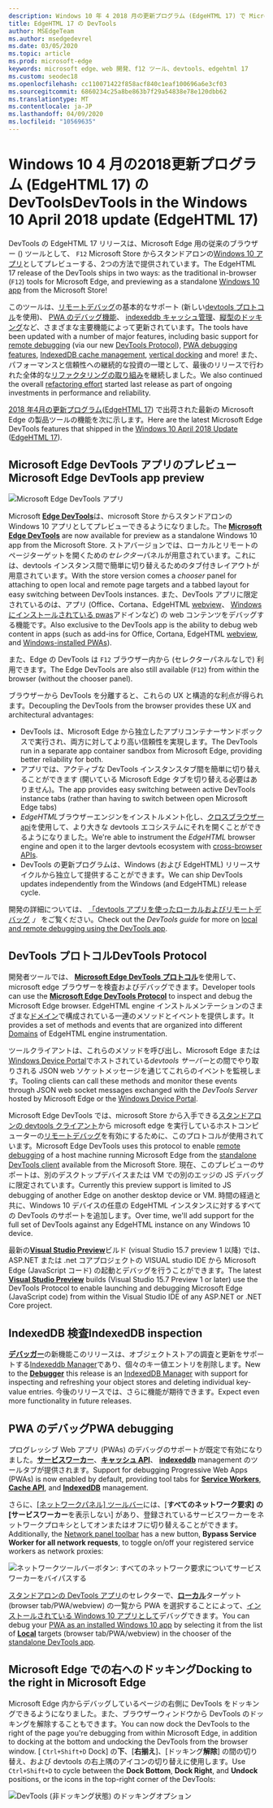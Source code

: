 ```yaml
---
description: Windows 10 年 4 2018 月の更新プログラム (EdgeHTML 17) で Microsoft Edge DevTools に追加された機能
title: EdgeHTML 17 の DevTools
author: MSEdgeTeam
ms.author: msedgedevrel
ms.date: 03/05/2020
ms.topic: article
ms.prod: microsoft-edge
keywords: microsoft edge、web 開発、f12 ツール、devtools、edgehtml 17
ms.custom: seodec18
ms.openlocfilehash: cc110071422f858acf840c1eaf100696a6e3cf03
ms.sourcegitcommit: 6860234c25a8be863b7f29a54838e78e120dbb62
ms.translationtype: MT
ms.contentlocale: ja-JP
ms.lasthandoff: 04/09/2020
ms.locfileid: "10569635"
---
```

# <span data-ttu-id="4160e-104">Windows 10 4 月の2018更新プログラム (EdgeHTML 17) の DevTools</span><span class="sxs-lookup"><span data-stu-id="4160e-104">DevTools in the Windows 10 April 2018 update (EdgeHTML 17)</span></span>

<span data-ttu-id="4160e-105">DevTools の EdgeHTML 17 リリースは、Microsoft Edge 用の従来のブラウザー () ツールとして、 `F12` Microsoft Store からスタンドアロンの[Windows 10 アプリ](#microsoft-edge-devtools-app-preview)としてプレビューする、2つの方法で提供されています。</span><span class="sxs-lookup"><span data-stu-id="4160e-105">The EdgeHTML 17 release of the DevTools ships in two ways: as the traditional in-browser (`F12`) tools for Microsoft Edge, and previewing as a standalone [Windows 10 app](#microsoft-edge-devtools-app-preview) from the Microsoft Store!</span></span>

<span data-ttu-id="4160e-106">このツールは、[リモートデバッグ](../../devtools-guide.md#remote-debugging)の基本的なサポート (新しい[devtools プロトコル](#devtools-protocol)を使用)、 [PWA のデバッグ機能](#pwa-debugging)、 [indexeddb キャッシュ管理](#indexeddb-inspection)、[縦型のドッキング](#docking-to-the-right-in-microsoft-edge)など、さまざまな主要機能によって更新されています。</span><span class="sxs-lookup"><span data-stu-id="4160e-106">The tools have been updated with a number of major features, including basic support for [remote debugging](../../devtools-guide.md#remote-debugging) (via our new [DevTools Protocol](#devtools-protocol)), [PWA debugging features](#pwa-debugging), [IndexedDB cache management](#indexeddb-inspection), [vertical docking](#docking-to-the-right-in-microsoft-edge) and more!</span></span> <span data-ttu-id="4160e-107">また、パフォーマンスと信頼性への継続的な投資の一環として、最後のリリースで行われた全体的な[リファクタリングの取り組み](./edgehtml-16.md)を継続しました。</span><span class="sxs-lookup"><span data-stu-id="4160e-107">We also continued the overall [refactoring effort](./edgehtml-16.md) started last release as part of ongoing investments in performance and reliability.</span></span>

<span data-ttu-id="4160e-108">[2018 年4月の更新プログラム](/windows/uwp/whats-new/windows-10-build-17134)([EdgeHTML 17](https://aka.ms/devguide_edgehtml_17)) で出荷された最新の Microsoft Edge の製品ツールの機能を次に示します。</span><span class="sxs-lookup"><span data-stu-id="4160e-108">Here are the latest Microsoft Edge DevTools features that shipped in the [Windows 10 April 2018 Update](/windows/uwp/whats-new/windows-10-build-17134) ([EdgeHTML 17](https://aka.ms/devguide_edgehtml_17)).</span></span>

## <span data-ttu-id="4160e-109">Microsoft Edge DevTools アプリのプレビュー</span><span class="sxs-lookup"><span data-stu-id="4160e-109">Microsoft Edge DevTools app preview</span></span>

![Microsoft Edge DevTools アプリ](../../devtools-protocol/media/microsoft-edge-devtools.png) 

<span data-ttu-id="4160e-111">Microsoft [**Edge DevTools**](https://www.microsoft.com/store/p/microsoft-edge-devtools-preview/9mzbfrmz0mnj?activetab=pivot%3aoverviewtab)は、microsoft Store からスタンドアロンの Windows 10 アプリとしてプレビューできるようになりました。</span><span class="sxs-lookup"><span data-stu-id="4160e-111">The [**Microsoft Edge DevTools**](https://www.microsoft.com/store/p/microsoft-edge-devtools-preview/9mzbfrmz0mnj?activetab=pivot%3aoverviewtab) are now available for preview as a standalone Windows 10 app from the Microsoft Store.</span></span> <span data-ttu-id="4160e-112">ストアバージョンでは、ローカルとリモートのページターゲットを開くための*セレクター*パネルが用意されています。これには、devtools インスタンス間で簡単に切り替えるためのタブ付きレイアウトが用意されています。</span><span class="sxs-lookup"><span data-stu-id="4160e-112">With the store version comes a *chooser* panel for attaching to open local and remote page targets and a tabbed layout for easy switching between DevTools instances.</span></span> <span data-ttu-id="4160e-113">また、DevTools アプリに限定されているのは、アプリ (Office、Cortana、EdgeHTML [webview](../../webview.md)、 [Windows にインストールされている pwas](../../progressive-web-apps-edgehtml/windows-features.md)アドインなど) の web コンテンツをデバッグする機能です。</span><span class="sxs-lookup"><span data-stu-id="4160e-113">Also exclusive to the DevTools app is the ability to debug web content in apps (such as add-ins for Office, Cortana, EdgeHTML [webview](../../webview.md), and [Windows-installed PWAs](../../progressive-web-apps-edgehtml/windows-features.md)).</span></span>

<span data-ttu-id="4160e-114">また、Edge の DevTools は `F12` ブラウザー内から (セレクターパネルなしで) 利用できます。</span><span class="sxs-lookup"><span data-stu-id="4160e-114">The Edge DevTools are also still available (`F12`) from within the browser (without the chooser panel).</span></span>

<span data-ttu-id="4160e-115">ブラウザーから DevTools を分離すると、これらの UX と構造的な利点が得られます。</span><span class="sxs-lookup"><span data-stu-id="4160e-115">Decoupling the DevTools from the browser provides these UX and architectural advantages:</span></span>

- <span data-ttu-id="4160e-116">DevTools は、Microsoft Edge から独立したアプリコンテナーサンドボックスで実行され、両方に対してより高い信頼性を実現します。</span><span class="sxs-lookup"><span data-stu-id="4160e-116">The DevTools run in a separate app container sandbox from Microsoft Edge, providing better reliability for both.</span></span>
- <span data-ttu-id="4160e-117">アプリでは、アクティブな DevTools インスタンスタブ間を簡単に切り替えることができます (開いている Microsoft Edge タブを切り替える必要はありません)。</span><span class="sxs-lookup"><span data-stu-id="4160e-117">The app provides easy switching between active DevTools instance tabs (rather than having to switch between open Microsoft Edge tabs)</span></span>
- <span data-ttu-id="4160e-118">*EdgeHTML*ブラウザーエンジンをインストルメント化し、[クロスブラウザー api](https://github.com/WICG/devtools-protocol/)を使用して、より大きな devtools エコシステムにそれを開くことができるようになりました。</span><span class="sxs-lookup"><span data-stu-id="4160e-118">We're able to instrument the *EdgeHTML* browser engine and open it to the larger devtools ecosystem with [cross-browser APIs](https://github.com/WICG/devtools-protocol/).</span></span>
- <span data-ttu-id="4160e-119">DevTools の更新プログラムは、Windows (および EdgeHTML) リリースサイクルから独立して提供することができます。</span><span class="sxs-lookup"><span data-stu-id="4160e-119">We can ship DevTools updates independently from the Windows (and EdgeHTML) release cycle.</span></span>

<span data-ttu-id="4160e-120">開発の詳細については、 [「devtools アプリを使ったローカルおよびリモートデバッグ](../../devtools-guide.md) *」* をご覧ください。</span><span class="sxs-lookup"><span data-stu-id="4160e-120">Check out the *DevTools guide* for more on [local and remote debugging using the DevTools app](../../devtools-guide.md).</span></span>

## <span data-ttu-id="4160e-121">DevTools プロトコル</span><span class="sxs-lookup"><span data-stu-id="4160e-121">DevTools Protocol</span></span>

<span data-ttu-id="4160e-122">開発者ツールでは、 [**Microsoft Edge DevTools プロトコル**](../../devtools-protocol/index.md)を使用して、microsoft edge ブラウザーを検査およびデバッグできます。</span><span class="sxs-lookup"><span data-stu-id="4160e-122">Developer tools can use the [**Microsoft Edge DevTools Protocol**](../../devtools-protocol/index.md) to inspect and debug the Microsoft Edge browser.</span></span> <span data-ttu-id="4160e-123">EdgeHTML engine インストルメンテーションのさまざまな[ドメイン](../../devtools-protocol/0.1/domains/index.md)で構成されている一連のメソッドとイベントを提供します。</span><span class="sxs-lookup"><span data-stu-id="4160e-123">It provides a set of methods and events that are organized into different [Domains](../../devtools-protocol/0.1/domains/index.md) of EdgeHTML engine instrumentation.</span></span>

 <span data-ttu-id="4160e-124">ツールクライアントは、これらのメソッドを呼び出し、Microsoft Edge または[Windows Device Portal](/windows/mixed-reality/using-the-windows-device-portal)でホストされている*devtools サーバー*との間でやり取りされる JSON web ソケットメッセージを通じてこれらのイベントを監視します。</span><span class="sxs-lookup"><span data-stu-id="4160e-124">Tooling clients can call these methods and monitor these events through JSON web socket messages exchanged with the *DevTools Server* hosted by Microsoft Edge or the [Windows Device Portal](/windows/mixed-reality/using-the-windows-device-portal).</span></span> 
 
 <span data-ttu-id="4160e-125">Microsoft Edge DevTools では、microsoft Store から入手できる[スタンドアロンの devtools クライアント](https://www.microsoft.com/store/p/microsoft-edge-devtools-preview/9mzbfrmz0mnj)から microsoft edge を実行しているホストコンピューターの[リモートデバッグ](../../devtools-protocol/0.1/clients.md#microsoft-edge-devtools-preview)を有効にするために、このプロトコルが使用されています。</span><span class="sxs-lookup"><span data-stu-id="4160e-125">Microsoft Edge DevTools uses this protocol to enable [remote debugging](../../devtools-protocol/0.1/clients.md#microsoft-edge-devtools-preview) of a host machine running Microsoft Edge from the [standalone DevTools client](https://www.microsoft.com/store/p/microsoft-edge-devtools-preview/9mzbfrmz0mnj) available from the Microsoft Store.</span></span> <span data-ttu-id="4160e-126">現在、このプレビューのサポートは、別のデスクトップデバイスまたは VM での別のエッジの JS デバッグに限定されています。</span><span class="sxs-lookup"><span data-stu-id="4160e-126">Currently this preview support is limited to JS debugging of another Edge on another desktop device or VM.</span></span> <span data-ttu-id="4160e-127">時間の経過と共に、Windows 10 デバイスの任意の EdgeHTML インスタンスに対するすべての DevTools のサポートを追加します。</span><span class="sxs-lookup"><span data-stu-id="4160e-127">Over time, we'll add support for the full set of DevTools against any EdgeHTML instance on any Windows 10 device.</span></span>  
 
 <span data-ttu-id="4160e-128">最新の[**Visual Studio Preview**](https://www.visualstudio.com/vs/preview/)ビルド (visual Studio 15.7 preview 1 以降) では、ASP.NET または .net コアプロジェクトの VISUAL studio IDE から Microsoft Edge (JavaScript コード) の起動とデバッグを行うことができます。</span><span class="sxs-lookup"><span data-stu-id="4160e-128">The latest [**Visual Studio Preview**](https://www.visualstudio.com/vs/preview/) builds (Visual Studio 15.7 Preview 1 or later) use the DevTools Protocol to enable launching and debugging Microsoft Edge (JavaScript code) from within the Visual Studio IDE of any ASP.NET or .NET Core project.</span></span>

## <span data-ttu-id="4160e-129">IndexedDB 検査</span><span class="sxs-lookup"><span data-stu-id="4160e-129">IndexedDB inspection</span></span>

<span data-ttu-id="4160e-130">[**デバッガー**](../debugger.md)の新機能このリリースは、オブジェクトストアの調査と更新をサポートする[Indexeddb Manager](../storage.md#indexeddb-manager)であり、個々のキー値エントリを削除します。</span><span class="sxs-lookup"><span data-stu-id="4160e-130">New to the [**Debugger**](../debugger.md) this release is an [IndexedDB Manager](../storage.md#indexeddb-manager) with support for inspecting and refreshing your object stores and deleting individual key-value entries.</span></span> <span data-ttu-id="4160e-131">今後のリリースでは、さらに機能が期待できます。</span><span class="sxs-lookup"><span data-stu-id="4160e-131">Expect even more functionality in future releases.</span></span>

## <span data-ttu-id="4160e-132">PWA のデバッグ</span><span class="sxs-lookup"><span data-stu-id="4160e-132">PWA debugging</span></span>

<span data-ttu-id="4160e-133">プログレッシブ Web アプリ (PWAs) のデバッグのサポートが既定で有効になりました。[**サービスワーカー**](../service-workers.md)、[**キャッシュ API**](../storage.md#cache-manager)、 [**indexeddb**](../storage.md#indexeddb-manager) management のツールタブが提供されます。</span><span class="sxs-lookup"><span data-stu-id="4160e-133">Support for debugging Progressive Web Apps (PWAs) is now enabled by default, providing tool tabs for [**Service Workers**](../service-workers.md), [**Cache API**](../storage.md#cache-manager), and [**IndexedDB**](../storage.md#indexeddb-manager) management.</span></span>

<span data-ttu-id="4160e-134">さらに、[[ネットワークパネル] ツールバー](../network.md#toolbar)には、[**すべてのネットワーク要求] の [サービスワーカー**を表示しない] があり、登録されているサービスワーカーをネットワークプロキシとしてオンまたはオフに切り替えることができます。</span><span class="sxs-lookup"><span data-stu-id="4160e-134">Additionally, the [Network panel toolbar](../network.md#toolbar) has a new button, **Bypass Service Worker for all network requests**, to toggle on/off your registered service workers as network proxies:</span></span>

![ネットワークツールバーボタン: すべてのネットワーク要求についてサービスワーカーをバイパスする](../media/network_toolbar_bypass_sw.png)

<span data-ttu-id="4160e-136">[スタンドアロンの DevTools アプリ](../../devtools-guide.md#microsoft-store-app)のセレクターで、[**ローカル**](../../progressive-web-apps-edgehtml/windows-features.md#debug-your-pwa-edgehtml-as-a-windows-app)ターゲット (browser tab/PWA/webview) の一覧から PWA を選択することによって、[インストールされている Windows 10 アプリとして](../../progressive-web-apps-edgehtml/windows-features.md)デバッグできます。</span><span class="sxs-lookup"><span data-stu-id="4160e-136">You can debug your [PWA as an installed Windows 10 app](../../progressive-web-apps-edgehtml/windows-features.md) by selecting it from the list of [**Local**](../../progressive-web-apps-edgehtml/windows-features.md#debug-your-pwa-edgehtml-as-a-windows-app) targets (browser tab/PWA/webview) in the chooser of the [standalone DevTools app](../../devtools-guide.md#microsoft-store-app).</span></span>  

## <span data-ttu-id="4160e-137">Microsoft Edge での右へのドッキング</span><span class="sxs-lookup"><span data-stu-id="4160e-137">Docking to the right in Microsoft Edge</span></span>

<span data-ttu-id="4160e-138">Microsoft Edge 内からデバッグしているページの右側に DevTools をドッキングできるようになりました。また、ブラウザーウィンドウから DevTools のドッキングを解除することもできます。</span><span class="sxs-lookup"><span data-stu-id="4160e-138">You can now dock the DevTools to the right of the page you're debugging from within Microsoft Edge, in addition to docking at the bottom and undocking the DevTools from the browser window.</span></span> <span data-ttu-id="4160e-139">[ `Ctrl+Shift+D` Dock] の**下**、[**右揃え**]、[ドッキング**解除**] の間の切り替え、および devtools の右上隅のアイコンの切り替えに使用します。</span><span class="sxs-lookup"><span data-stu-id="4160e-139">Use `Ctrl+Shift+D` to cycle between the **Dock Bottom**, **Dock Right**, and **Undock** positions, or the icons in the top-right corner of the DevTools:</span></span>

![DevTools (非ドッキング状態) のドッキングオプション](../media/docking_buttons.png) 
